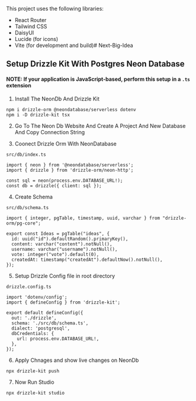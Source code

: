 This project uses the following libraries:

- React Router
- Tailwind CSS
- DaisyUI
- Lucide (for icons)
- Vite (for development and build)# Next-Big-Idea

## Setup Drizzle Kit With Postgres Neon Database

#### NOTE: If your application is JavaScript-based, perform this setup in a `.ts` extension

1. Install The NeonDb And Drizzle Kit
````
npm i drizzle-orm @neondatabase/serverless dotenv
npm i -D drizzle-kit tsx
````

2. Go To The Neon Db Website And Create A Project And New Database And Copy Connection String

3. Coonect Drizzle Orm With NeonDatabase
````
src/db/index.ts

import { neon } from '@neondatabase/serverless';
import { drizzle } from 'drizzle-orm/neon-http';

const sql = neon(process.env.DATABASE_URL!);
const db = drizzle({ client: sql });
````

4. Create Schema
````
src/db/schema.ts

import { integer, pgTable, timestamp, uuid, varchar } from "drizzle-orm/pg-core";

export const Ideas = pgTable("ideas", {
  id: uuid("id").defaultRandom().primaryKey(),
  content: varchar("content").notNull(),
  username: varchar("username").notNull(),
  vote: integer("vote").default(0),
  createdAt: timestamp("createdAt").defaultNow().notNull(),
});
````

5. Setup Drizzle Config file in root directory
````
drizzle.config.ts

import 'dotenv/config';
import { defineConfig } from 'drizzle-kit';

export default defineConfig({
  out: './drizzle',
  schema: './src/db/schema.ts',
  dialect: 'postgresql',
  dbCredentials: {
    url: process.env.DATABASE_URL!,
  },
});
````

6. Apply Chnages and show live changes on NeonDb
````
npx drizzle-kit push
````

7. Now Run Studio 
```
npx drizzle-kit studio
```